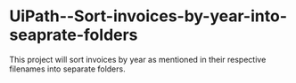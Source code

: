 # UiPath--Sort-invoices-by-year-into-seaprate-folders
This project will sort invoices by year as mentioned in their respective filenames into separate folders.
